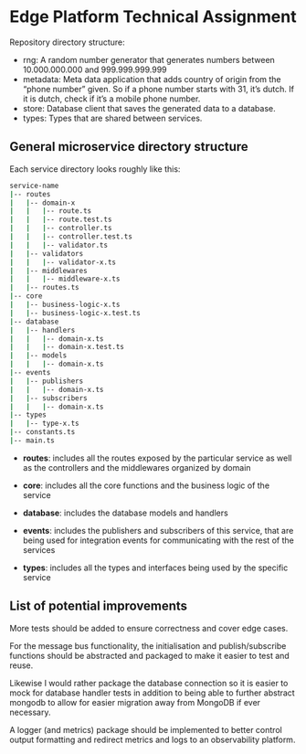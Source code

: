 # Edge Platform Technical Assignment

Repository directory structure:

- rng:
  A random number generator that generates numbers between 10.000.000.000 and
  999.999.999.999
- metadata:
  Meta data application that adds country of origin from the “phone number” given. So if a
  phone number starts with 31, it’s dutch. If it is dutch, check if it’s a mobile phone number.
- store:
  Database client that saves the generated data to a database.
- types:
  Types that are shared between services.

## General microservice directory structure

Each service directory looks roughly like this:

```sh
service-name
|-- routes
|   |-- domain-x
|   |   |-- route.ts
|   |   |-- route.test.ts
|   |   |-- controller.ts
|   |   |-- controller.test.ts
|   |   |-- validator.ts
|   |-- validators
|   |   |-- validator-x.ts
|   |-- middlewares
|   |   |-- middleware-x.ts
|   |-- routes.ts
|-- core
|   |-- business-logic-x.ts
|   |-- business-logic-x.test.ts
|-- database
|   |-- handlers
|   |   |-- domain-x.ts
|   |   |-- domain-x.test.ts
|   |-- models
|   |   |-- domain-x.ts
|-- events
|   |-- publishers
|   |   |-- domain-x.ts
|   |-- subscribers
|   |   |-- domain-x.ts
|-- types
|   |-- type-x.ts
|-- constants.ts
|-- main.ts
```

- **routes**: includes all the routes exposed by the particular service as well as the controllers and the middlewares organized by domain

- **core**: includes all the core functions and the business logic of the service

- **database**: includes the database models and handlers

- **events**: includes the publishers and subscribers of this service, that are being used for integration events for communicating with the rest of the services

- **types**: includes all the types and interfaces being used by the specific service

## List of potential improvements

More tests should be added to ensure correctness and cover edge cases.

For the message bus functionality, the initialisation and publish/subscribe functions should be abstracted and packaged to make it easier to test and reuse.

Likewise I would rather package the database connection so it is easier to mock for database handler tests in addition to being able to further abstract mongodb to allow for easier migration away from MongoDB if ever necessary.

A logger (and metrics) package should be implemented to better control output formatting and redirect metrics and logs to an observability platform.
